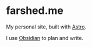 # farshed.me

My personal site, built with [Astro](https://astro.build).

I use [Obsidian](https://obsidian.md) to plan and write.
